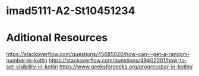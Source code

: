 # imad5111-A2-St10451234
 
# Aditional Resources
https://stackoverflow.com/questions/45685026/how-can-i-get-a-random-number-in-kotlin
https://stackoverflow.com/questions/49402001/how-to-set-visibility-in-kotlin
https://www.geeksforgeeks.org/progressbar-in-kotlin/
